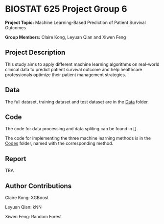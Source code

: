 # BIOSTAT 625 Project Group 6
**Project Topic:** Machine Learning-Based Prediction of Patient Survival Outcomes

**Group Members:** Claire Kong, Leyuan Qian and Xiwen Feng

## Project Description

This study aims to apply different machine learning algorithms on real-world clinical data to predict patient survival outcome and help healthcare professionals optimize their patient management strategies.

## Data

The full dataset, training dataset and test dataset are in the [Data](/Data) folder.

## Code

The code for data processing and data spliting can be found in [].

The code for implementing the three machine learning methods is in the [Codes](/Codes) folder, named with the corresponding method.

## Report

TBA

## Author Contributions
Claire Kong: XGBoost

Leyuan Qian: kNN

Xiwen Feng: Random Forest
